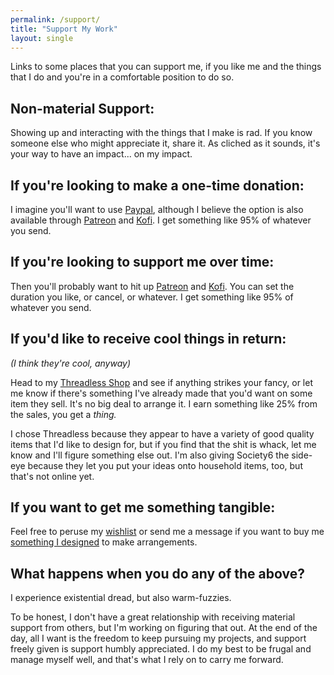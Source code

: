 ```yaml
---
permalink: /support/
title: "Support My Work"
layout: single
---
```

Links to some places that you can support me, if you like me and the things that I do and you're in a comfortable position to do so.

## Non-material Support:
Showing up and interacting with the things that I make is rad. If you know someone else who might appreciate it, share it. As cliched as it sounds, it's your way to have an impact... on my impact. 

## If you're looking to make a one-time donation:
I imagine you'll want to use [Paypal](https://paypal.me/pandoramic?country.x=US&locale.x=en_US), although I believe the option is also available through [Patreon](https://www.patreon.com/pandoramic) and [Kofi](https://ko-fi.com/pandoramic). I get something like 95% of whatever you send.

## If you're looking to support me over time:
Then you'll probably want to hit up [Patreon](https://www.patreon.com/pandoramic) and [Kofi](https://ko-fi.com/pandoramic). You can set the duration you like, or cancel, or whatever. I get something like 95% of whatever you send.

## If you'd like to receive cool things in return:
*(I think they're cool, anyway)* 

Head to my [Threadless Shop](https://pandoramic.threadless.com/) and see if anything strikes your fancy, or let me know if there's something I've already made that you'd want on some item they sell. It's no big deal to arrange it. I earn something like 25% from the sales, you get a *thing.* 

I chose Threadless because they appear to have a variety of good quality items that I'd like to design for, but if you find that the shit is whack, let me know and I'll figure something else out. I'm also giving Society6 the side-eye because they let you put your ideas onto household items, too, but that's not online yet.

## If you want to get me something tangible:
Feel free to peruse my [wishlist](https://www.amazon.com/hz/wishlist/ls/LK6RI6DYAFKS?ref_=wl_share) or send me a message if you want to buy me [something I designed](https://pandoramic.threadless.com/) to make arrangements. 

## What happens when you do any of the above?
I experience existential dread, but also warm-fuzzies. 

To be honest, I don't have a great relationship with receiving material support from others, but I'm working on figuring that out. At the end of the day, all I want is the freedom to keep pursuing my projects, and support freely given is support humbly appreciated. I do my best to be frugal and manage myself well, and that's what I rely on to carry me forward.